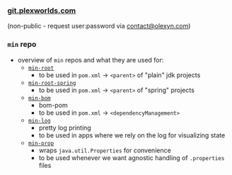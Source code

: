 ### [git.plexworlds.com](http://git.plexworlds.com)

(non-public - request user:password via contact@olexyn.com)



### `min` repo

- overview of `min` repos and what they are used for:
  - [`min-root`](https://github.com/IO42630/min-root)
    - to be used in `pom.xml` -> `<parent>` of "plain" jdk projects
  - [`min-root-spring`](https://github.com/IO42630/min-root-spring)
    - to be used in `pom.xml` -> `<parent>` of "spring" projects
  - [`min-bom`](https://github.com/IO42630/min-bom) 
    - bom-pom
    - to be used in `pom.xml` -> `<dependencyManagement>`
  - [`min-log`](https://github.com/IO42630/min-log)
    - pretty log printing
    - to be used in apps where we rely on the log for visualizing state
  - [`min-prop`](https://github.com/IO42630/min-prop)
    - wraps  `java.util.Properties` for convenience
    - to be used whenever we want agnostic handling of `.properties` files
